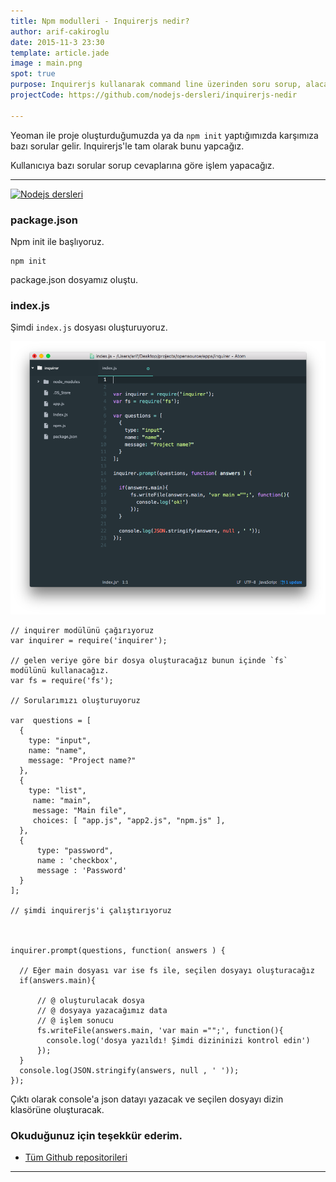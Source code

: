 ```yaml
---
title: Npm modulleri - Inquirerjs nedir?
author: arif-cakiroglu
date: 2015-11-3 23:30
template: article.jade
image : main.png
spot: true
purpose: Inquirerjs kullanarak command line üzerinden soru sorup, alacağımız cevaplara göre işlem yaptıracağız.
projectCode: https://github.com/nodejs-dersleri/inquirerjs-nedir

---
```


Yeoman ile proje oluşturduğumuzda ya da `npm init` yaptığımızda karşımıza bazı sorular gelir. Inquirerjs'le tam olarak bunu yapcağız.

Kullanıcıya bazı sorular sorup cevaplarına göre işlem yapacağız.

---


[![Nodejs dersleri](http://img.youtube.com/vi/qGWs6qI4sw8/0.jpg)](https://youtu.be/qGWs6qI4sw8)



### package.json

Npm init ile başlıyoruz.

```
npm init
```

package.json dosyamız oluştu.




### index.js

Şimdi `index.js` dosyası oluşturuyoruz.

![main.js](main.png)

```
// inquirer modülünü çağırıyoruz
var inquirer = require('inquirer');

// gelen veriye göre bir dosya oluşturacağız bunun içinde `fs` modülünü kullanacağız.
var fs = require('fs');

// Sorularımızı oluşturuyoruz

var  questions = [
  {
    type: "input",
    name: "name",
    message: "Project name?"
  },
  {
    type: "list",
     name: "main",
     message: "Main file",
     choices: [ "app.js", "app2.js", "npm.js" ],
  },
  {
      type: "password",
      name : 'checkbox',
      message : 'Password'
  }
];

// şimdi inquirerjs'i çalıştırıyoruz



inquirer.prompt(questions, function( answers ) {

  // Eğer main dosyası var ise fs ile, seçilen dosyayı oluşturacağız
  if(answers.main){

      // @ oluşturulacak dosya
      // @ dosyaya yazacağımız data
      // @ işlem sonucu
      fs.writeFile(answers.main, 'var main ="";', function(){
        console.log('dosya yazıldı! Şimdi dizininizi kontrol edin')
      });
  }
  console.log(JSON.stringify(answers, null , ' '));
});

```

Çıktı olarak console'a json datayı yazacak ve seçilen dosyayı dizin klasörüne oluşturacak.




### Okuduğunuz için teşekkür ederim.


* [Tüm Github repositorileri](https://github.com/nodejs-dersleri)


---
